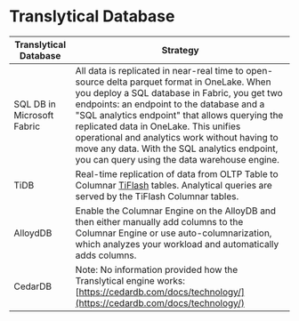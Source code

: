 # Translytical Database

|Translytical Database|Strategy|
|---------------------|--------|
|SQL DB in Microsoft Fabric| All data is replicated in near-real time to open-source delta parquet format in OneLake. When you deploy a SQL database in Fabric, you get two endpoints: an endpoint to the database and a "SQL analytics endpoint" that allows querying the replicated data in OneLake. This unifies operational and analytics work without having to move any data. With the SQL analytics endpoint, you can query using the data warehouse engine.
|TiDB|Real-time replication of data from OLTP Table to Columnar [TiFlash](https://docs.pingcap.com/tidb/stable/tiflash-overview) tables. Analytical queries are served by the TiFlash Columnar tables. |
|AlloydDB|Enable the Columnar Engine on the AlloyDB and then either manually add columns to the Columnar Engine or use auto-columnarization, which analyzes your workload and automatically adds columns.|
|CedarDB|Note: No information provided how the Translytical engine works: [https://cedardb.com/docs/technology/](https://cedardb.com/docs/technology/)|
